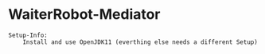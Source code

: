 # WaiterRobot-Mediator

    Setup-Info:
        Install and use OpenJDK11 (everthing else needs a different Setup)
